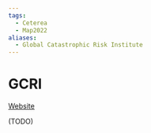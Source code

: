 ```yaml
---
tags:
  - Ceterea
  - Map2022
aliases:
  - Global Catastrophic Risk Institute
---
```

# GCRI

[Website]()

(TODO)